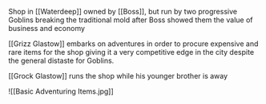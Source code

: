 Shop in [[Waterdeep]] owned by [[Boss]], but run by two progressive Goblins breaking the traditional mold after Boss showed them the value of business and economy

[[Grizz Glastow]] embarks on adventures in order to procure expensive and rare items for the shop giving it a very competitive edge in the city despite the general distaste for Goblins.

[[Grock Glastow]] runs the shop while his younger brother is away

![[Basic Adventuring Items.jpg]]